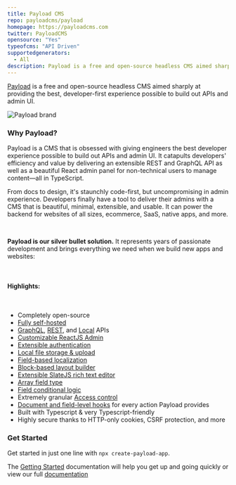 ```yaml
---
title: Payload CMS
repo: payloadcms/payload
homepage: https://payloadcms.com
twitter: PayloadCMS
opensource: "Yes"
typeofcms: "API Driven"
supportedgenerators:
  - All
description: Payload is a free and open-source headless CMS aimed sharply at providing the best, developer-first experience possible to build out APIs and admin UI.
---
```


[Payload](https://payloadcms.com/) is a free and open-source headless CMS aimed sharply at providing the best, developer-first experience possible to build out APIs and admin UI.

<img src="https://payloadcms.com/images/og-image.jpg" alt="Payload brand" />

<br />

### Why Payload?

Payload is a CMS that is obsessed with giving engineers the best developer experience possible to build out APIs and admin UI. It catapults developers' efficiency and value by delivering an extensible REST and GraphQL API as well as a beautiful React admin panel for non-technical users to manage content—all in TypeScript.

From docs to design, it's staunchly code-first, but uncompromising in admin experience. Developers finally have a tool to deliver their admins with a CMS that is beautiful, minimal, extensible, and usable. It can power the backend for websites of all sizes, ecommerce, SaaS, native apps, and more.

<br />

**Payload is our silver bullet solution.** It represents years of passionate development and brings everything we need when we build new apps and websites:

<br />

#### **Highlights:**

<br />

- Completely open-source
- [Fully self-hosted](https://payloadcms.com/docs/production/deployment)
- [GraphQL](https://payloadcms.com/docs/graphql/overview), [REST](https://payloadcms.com/docs/rest-api/overview), and [Local](https://payloadcms.com/docs/local-api/overview) APIs
- [Customizable ReactJS Admin](https://payloadcms.com/docs/admin/overview)
- [Extensible authentication](https://payloadcms.com/docs/authentication/overview)
- [Local file storage & upload](https://payloadcms.com/docs/upload/overview)
- [Field-based localization](https://payloadcms.com/docs/configuration/localization)
- [Block-based layout builder](https://payloadcms.com/docs/fields/blocks)
- [Extensible SlateJS rich text editor](https://payloadcms.com/docs/fields/rich-text)
- [Array field type](https://payloadcms.com/docs/fields/array)
- [Field conditional logic](https://payloadcms.com/docs/fields/overview#conditional-logic)
- Extremely granular [Access control](https://payloadcms.com/docs/access-control/overview)
- [Document and field-level hooks](https://payloadcms.com/docs/hooks/overview) for every action Payload provides
- Built with Typescript & very Typescript-friendly
- Highly secure thanks to HTTP-only cookies, CSRF protection, and more

### Get Started

Get started in just one line with `npx create-payload-app`.

The [Getting Started](https://payloadcms.com/docs/getting-started/installation) documentation will help you get up and going quickly or view our full [documentation](https://payloadcms.com/docs/getting-started/what-is-payload)
